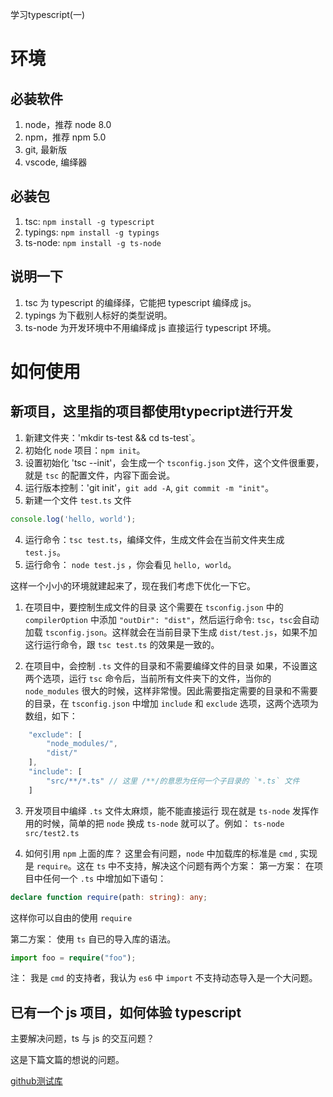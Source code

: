 学习typescript(一)

# 环境
## 必装软件
1. node，推荐 node 8.0
2. npm，推荐 npm 5.0
3. git, 最新版
4. vscode, 编绎器

## 必装包
1. tsc: `npm install -g typescript`
2. typings: `npm install -g typings`
3. ts-node: `npm install -g ts-node`

## 说明一下
1. tsc 为 typescript 的编绎绎，它能把 typescript 编绎成 js。
2. typings 为下截别人标好的类型说明。
3. ts-node 为开发环境中不用编绎成 js 直接运行 typescript 环境。

# 如何使用
## 新项目，这里指的项目都使用typecript进行开发

1. 新建文件夹：'mkdir ts-test && cd ts-test`。
2. 初始化 `node` 项目：`npm init`。
3. 设置初始化 'tsc --init'，会生成一个 `tsconfig.json` 文件，这个文件很重要，就是 `tsc` 的配置文件，内容下面会说。
4. 运行版本控制：'git init'，`git add -A`, `git commit -m "init"`。
3. 新建一个文件 `test.ts` 文件
```typescript
console.log('hello, world');
```
4. 运行命令：`tsc test.ts`，编绎文件，生成文件会在当前文件夹生成 `test.js`。
5. 运行命令： `node test.js` ，你会看见 `hello, world`。

这样一个小小的环境就建起来了，现在我们考虑下优化一下它。

1. 在项目中，要控制生成文件的目录
这个需要在 `tsconfig.json` 中的 `compilerOption` 中添加 `"outDir": "dist"`，然后运行命令: `tsc`，`tsc`会自动加载 `tsconfig.json`。这样就会在当前目录下生成 `dist/test.js`，如果不加这行运行命令，跟 `tsc test.ts` 的效果是一致的。

2. 在项目中，会控制 `.ts` 文件的目录和不需要编绎文件的目录
如果，不设置这两个选项，运行 `tsc` 命令后，当前所有文件夹下的文件，当你的 `node_modules` 很大的时候，这样非常慢。因此需要指定需要的目录和不需要的目录，在 `tsconfig.json` 中增加 `include` 和 `exclude` 选项，这两个选项为数组，如下：

```typescript
    "exclude": [
        "node_modules/",
        "dist/"
    ],
    "include": [
        "src/**/*.ts" // 这里 /**/的意思为任何一个子目录的 `*.ts` 文件
    ]
```

3. 开发项目中编绎 `.ts` 文件太麻烦，能不能直接运行
现在就是 `ts-node` 发挥作用的时候，简单的把 `node` 换成 `ts-node` 就可以了。例如： `ts-node src/test2.ts`

4. 如何引用 `npm` 上面的库？
这里会有问题，`node` 中加载库的标准是 `cmd` , 实现是 `require`。这在 `ts` 中不支持，解决这个问题有两个方案：
第一方案：
在项目中任何一个 `.ts` 中增加如下语句：
```typescript
declare function require(path: string): any;
```
这样你可以自由的使用 `require`

第二方案：
使用 `ts` 自已的导入库的语法。
```typescript
import foo = require("foo");
```

注：
我是 `cmd` 的支持者，我认为 `es6` 中 `import` 不支持动态导入是一个大问题。

## 已有一个 js 项目，如何体验 typescript
主要解决问题，ts 与 js 的交互问题？

这是下篇文篇的想说的问题。

[github测试库](https://github.com/htoooth/typescript-study)

